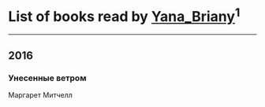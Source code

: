 # List of books read by [Yana_Briany](http://vk.com/id87353589)<sup>1</sup>
---

## 2016

### Унесенные ветром
Маргарет Митчелл



